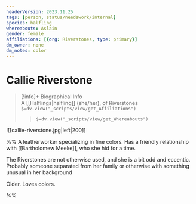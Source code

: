 ```yaml
---
headerVersion: 2023.11.25
tags: [person, status/needswork/internal]
species: halfling
whereabouts: Aslain
gender: female
affiliations: [{org: Riverstones, type: primary}]
dm_owner: none
dm_notes: color
---
```

# Callie Riverstone
>[!info]+ Biographical Info  
> A [[Halflings|halfling]] (she/her), of Riverstones  
> `$=dv.view("_scripts/view/get_Affiliations")`  
>> `$=dv.view("_scripts/view/get_Whereabouts")`

![[callie-riverstone.jpg|left|200]]


%%
A leatherworker specializing in fine colors. Has a friendly relationship with [[Bartholomew Meeke]], who she hid for a time. 

The Riverstones are not otherwise used, and she is a bit odd and eccentic. Probably someone separated from her family or otherwise with something unusual in her background

Older. Loves colors. 

%%

